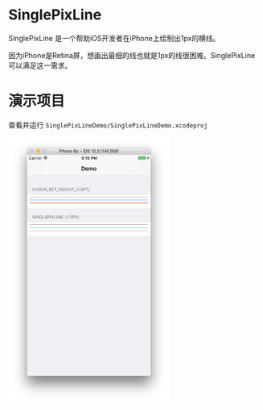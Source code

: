 
SinglePixLine
==============

SinglePixLine 是一个帮助iOS开发者在iPhone上绘制出1px的横线。

因为iPhone是Retina屏，想画出最细的线也就是1px的线很困难。SinglePixLine 可以满足这一需求。


演示项目
==============
查看并运行 `SinglePixLineDemo/SinglePixLineDemo.xcodeproj`

<img src="https://github.com/leihaoyu/SinglePixLine/blob/master/Snapshots/Snapshot.png" width="320"><br/>
